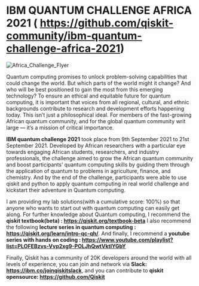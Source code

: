 # IBM QUANTUM CHALLENGE AFRICA 2021 ( https://github.com/qiskit-community/ibm-quantum-challenge-africa-2021)

![Africa_Challenge_Flyer](https://user-images.githubusercontent.com/68440833/134091188-1a1623de-05a8-4dd8-aa50-b7b4d4bcaa9a.png)



Quantum computing promises to unlock problem-solving capabilities that could change the world. But which parts of the world might it change? And who will be best positioned to gain the most from this emerging technology? To ensure an ethical and equitable future for quantum computing, it is important that voices from all regional, cultural, and ethnic backgrounds contribute to research and development efforts happening today. This isn’t just a philosophical ideal. For members of the fast-growing African quantum community, and for the global quantum community writ large — it’s a mission of critical importance.


**IBM quantum challenge 2021** took place from 9th September 2021 to 21st September 2021. Developed by African researchers with a particular eye towards engaging African students, researchers, and industry professionals, the challenge aimed to grow the African quantum community and boost participants’ quantum computing skills by guiding them through the application of quantum to problems in agriculture, finance, and chemistry. And by the end of the challenge, participants were able to use qiskit and python to apply quantum computing in real world challenge and kickstart their adventure in Quantum computing.


I am providing my lab solutions(with a cumulative score: 100%) so that anyone who wants to start out with quantum computing can easily get along. For further knowledge about Quantum computing, I recommend  the **qiskit textbook(beta) : https://qiskit.org/textbook-beta** I also recommend the following **lecture series in quantum computing : https://qiskit.org/learn/intro-qc-qh/**. And finally, I recommend  a **youtube series with hands on coding : https://www.youtube.com/playlist?list=PLOFEBzvs-Vvp2xg9-POLJhQwtVktlYGbY**


Finally, Qiskit has a community of 20K developers around the world with all levels of experience, you can join and network via 
**Slack: https://ibm.co/joinqiskitslack**, and you can contribute to **qiskit opensource: https://github.com/Qiskit**
